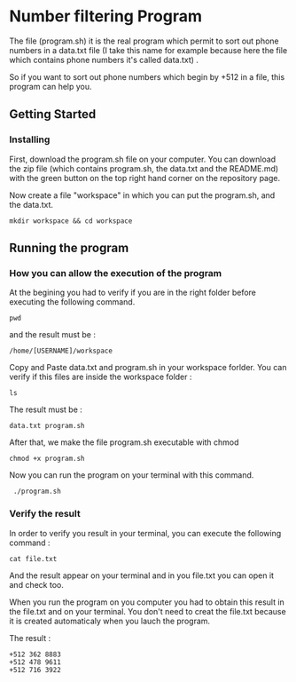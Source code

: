 # Number filtering Program
 
The file (program.sh) it is the real program which permit to sort out phone numbers in a data.txt file (I take this name for  example because here the file which contains phone numbers it's called data.txt) .

So if you want to sort out phone numbers which begin by +512 in a file, this program can help you.

## Getting Started

### Installing

First, download the program.sh file on your computer. You can download the zip file (which contains program.sh, the data.txt and the README.md) with the green button on the top right hand corner on the repository page. 

Now create a file "workspace" in which you can put the program.sh, and the data.txt.
```
mkdir workspace && cd workspace
```
## Running the program
### How you can allow the execution of the program

At the begining you had to verify if you are in the right folder before executing the following command. 

```
pwd
```
and the result must be :

```
/home/[USERNAME]/workspace
```
Copy and Paste data.txt and program.sh in your workspace forlder.
You can verify if this files are inside the workspace folder :
```
ls
```
The result must be :
```
data.txt program.sh
```

After that, we make the file program.sh executable with chmod

```
chmod +x program.sh
```

Now you can run the program on your terminal with this command.

```
 ./program.sh
```
### Verify the result

In order to verify you result in your terminal, you can execute the following command :

```
cat file.txt
```
And the result appear on your terminal and in you file.txt you can open it and check too.

When you run the program on you computer you had to obtain this result in the file.txt and on your terminal.
You don't need to creat the file.txt because it is created automaticaly when you lauch the program. 

The result :
```
+512 362 8883
+512 478 9611
+512 716 3922
```

